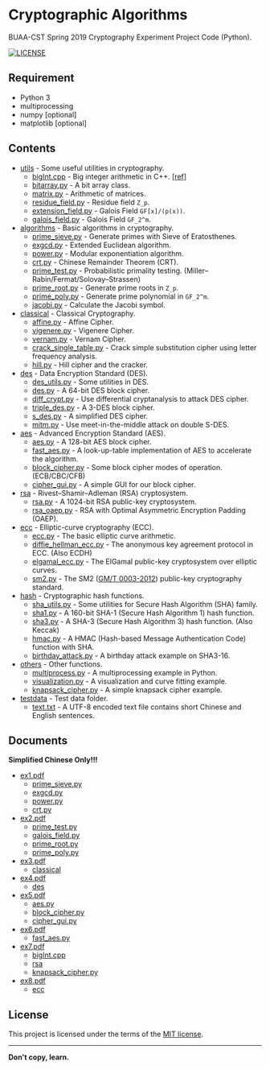# Cryptographic Algorithms

BUAA-CST Spring 2019 Cryptography Experiment Project Code (Python).

[![LICENSE](https://img.shields.io/packagist/l/doctrine/orm.svg)](LICENSE)

## Requirement

- Python 3
- multiprocessing
- numpy [optional]
- matplotlib [optional]

## Contents

- [utils](MyCrypto/utils/) - Some useful utilities in cryptography.
  - [bigInt.cpp](MyCrypto/utils/bigInt.cpp) - Big integer arithmetic in C++. [[ref]](https://github.com/faheel/BigInt)
  - [bitarray.py](MyCrypto/utils/bitarray.py) - A bit array class.
  - [matrix.py](MyCrypto/utils/matrix.py) - Arithmetic of matrices.
  - [residue_field.py](MyCrypto/utils/residue_field.py) - Residue field `Z_p`.
  - [extension_field.py](MyCrypto/utils/extension_field.py) - Galois Field `GF[x]/(p(x))`.
  - [galois_field.py](MyCrypto/utils/galois_field.py) - Galois Field `GF_2^m`.
- [algorithms](MyCrypto/algorithms/) - Basic algorithms in cryptography.
  - [prime_sieve.py](MyCrypto/algorithms/prime_sieve.py) - Generate primes with Sieve of Eratosthenes.
  - [exgcd.py](MyCrypto/algorithms/exgcd.py) -  Extended Euclidean algorithm.
  - [power.py](MyCrypto/algorithms/power.py) - Modular exponentiation algorithm.
  - [crt.py](MyCrypto/algorithms/crt.py) - Chinese Remainder Theorem (CRT).
  - [prime_test.py](MyCrypto/algorithms/prime_test.py) - Probabilistic primality testing. (Miller–Rabin/Fermat/Solovay–Strassen)
  - [prime_root.py](MyCrypto/algorithms/prime_root.py) - Generate prime roots in `Z_p`.
  - [prime_poly.py](MyCrypto/algorithms/prime_poly.py) - Generate prime polynomial in `GF_2^m`.
  - [jacobi.py](MyCrypto/algorithms/jacobi.py) - Calculate the Jacobi symbol.
- [classical](MyCrypto/classical/) - Classical Cryptography.
  - [affine.py](MyCrypto/classical/affine.py) - Affine Cipher.
  - [vigenere.py](MyCrypto/classical/vigenere.py) - Vigenere Cipher.
  - [vernam.py](MyCrypto/classical/vernam.py) - Vernam Cipher.
  - [crack_single_table.py](MyCrypto/classical/crack_single_table.py) - Crack simple substitution cipher using letter frequency analysis.
  - [hill.py](MyCrypto/classical/hill.py) - Hill cipher and the cracker.
- [des](MyCrypto/des/) - Data Encryption Standard (DES).
  - [des_utils.py](MyCrypto/des/des_utils.py) - Some utilities in DES.
  - [des.py](MyCrypto/des/des.py) - A 64-bit DES block cipher.
  - [diff_crypt.py](MyCrypto/des/diff_crypt.py) - Use differential cryptanalysis to attack DES cipher.
  - [triple_des.py](MyCrypto/des/triple_des.py) - A 3-DES block cipher.
  - [s_des.py](MyCrypto/des/s_des.py) - A simplified DES cipher.
  - [mitm.py](MyCrypto/des/mitm.py) - Use meet-in-the-middle attack on double S-DES.
- [aes](MyCrypto/aes/) - Advanced Encryption Standard (AES).
  - [aes.py](MyCrypto/aes/aes.py) - A 128-bit AES block cipher.
  - [fast_aes.py](MyCrypto/aes/fast_aes.py) - A look-up-table implementation of AES to accelerate the algorithm.
  - [block_cipher.py](MyCrypto/aes/block_cipher.py) - Some block cipher modes of operation. (ECB/CBC/CFB)
  - [cipher_gui.py](MyCrypto/aes/cipher_gui.py) - A simple GUI for our block cipher.
- [rsa](MyCrypto/rsa/) - Rivest–Shamir–Adleman (RSA) cryptosystem.
  - [rsa.py](MyCrypto/rsa/rsa.py) - A 1024-bit RSA public-key cryptosystem.
  - [rsa_oaep.py](MyCrypto/rsa/rsa_oaep.py) - RSA with Optimal Asymmetric Encryption Padding (OAEP).
- [ecc](MyCrypto/ecc/) - Elliptic-curve cryptography (ECC).
  - [ecc.py](MyCrypto/ecc/ecc.py) - The basic elliptic curve arithmetic.
  - [diffie_hellman_ecc.py](MyCrypto/ecc/diffie_hellman_ecc.py) - The anonymous key agreement protocol in ECC. (Also ECDH)
  - [elgamal_ecc.py](MyCrypto/ecc/elgamal_ecc.py) - The ElGamal public-key cryptosystem over elliptic curves.
  - [sm2.py](MyCrypto/ecc/sm2.py) - The SM2 ([GM/T 0003-2012](http://www.gmbz.org.cn/main/bzlb.html)) public-key cryptography standard.
- [hash](MyCrypto/hash/) - Cryptographic hash functions.
  - [sha_utils.py](MyCrypto/hash/sha_utils.py) - Some utilities for Secure Hash Algorithm (SHA) family.
  - [sha1.py](MyCrypto/hash/sha1.py) - A 160-bit SHA-1 (Secure Hash Algorithm 1) hash function.
  - [sha3.py](MyCrypto/hash/sha3.py) - A SHA-3 (Secure Hash Algorithm 3) hash function. (Also Keccak) 
  - [hmac.py](MyCrypto/hash/hmac.py) - A HMAC (Hash-based Message Authentication Code) function with SHA.
  - [birthday_attack.py](MyCrypto/hash/birthday_attack.py) - A birthday attack example on SHA3-16.
- [others](MyCrypto/others/) - Other functions.
  - [multiprocess.py](MyCrypto/others/multiprocess.py) - A multiprocessing example in Python.
  - [visualization.py](MyCrypto/others/visualization.py) - A visualization and curve fitting example.
  - [knapsack_cipher.py](MyCrypto/others/knapsack_cipher.py) - A simple knapsack cipher example.
- [testdata](MyCrypto/testdata/) - Test data folder.
  - [text.txt](MyCrypto/testdata/text.txt) - A UTF-8 encoded text file contains short Chinese and English sentences.

## Documents

**Simplified Chinese Only!!!**

- [ex1.pdf](Documents/zh-cn/ex1.pdf)
  - [prime_sieve.py](MyCrypto/algorithms/prime_sieve.py)
  - [exgcd.py](MyCrypto/algorithms/exgcd.py)
  - [power.py](MyCrypto/algorithms/power.py)
  - [crt.py](MyCrypto/algorithms/crt.py)
- [ex2.pdf](Documents/zh-cn/ex2.pdf)
  - [prime_test.py](MyCrypto/algorithms/prime_test.py)
  - [galois_field.py](MyCrypto/utils/galois_field.py)
  - [prime_root.py](MyCrypto/algorithms/prime_root.py)
  - [prime_poly.py](MyCrypto/algorithms/prime_poly.py)
- [ex3.pdf](Documents/zh-cn/ex3.pdf)
  - [classical](MyCrypto/classical/)
- [ex4.pdf](Documents/zh-cn/ex4.pdf)
  - [des](MyCrypto/des/)
- [ex5.pdf](Documents/zh-cn/ex5.pdf)
  - [aes.py](MyCrypto/aes/aes.py)
  - [block_cipher.py](MyCrypto/aes/block_cipher.py)
  - [cipher_gui.py](MyCrypto/aes/cipher_gui.py)
- [ex6.pdf](Documents/zh-cn/ex6.pdf)
  - [fast_aes.py](MyCrypto/aes/fast_aes.py)
- [ex7.pdf](Documents/zh-cn/ex7.pdf)
  - [bigInt.cpp](MyCrypto/utils/bigInt.cpp)
  - [rsa](MyCrypto/rsa/)
  - [knapsack_cipher.py](MyCrypto/others/knapsack_cipher.py)
- [ex8.pdf](Documents/zh-cn/ex8.pdf)
  - [ecc](MyCrypto/ecc/)

## License

This project is licensed under the terms of the [MIT license](LICENSE).

----

**Don't copy, learn.**